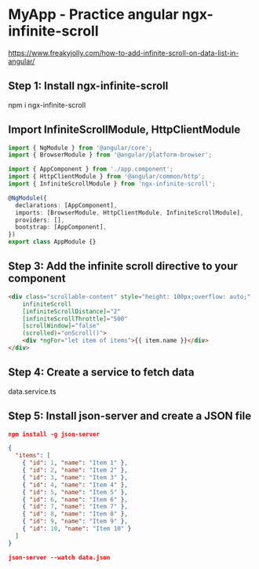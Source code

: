 # MyApp - Practice angular ngx-infinite-scroll

<https://www.freakyjolly.com/how-to-add-infinite-scroll-on-data-list-in-angular/>

## Step 1: Install ngx-infinite-scroll

npm i ngx-infinite-scroll

## Import InfiniteScrollModule, HttpClientModule

```ts
import { NgModule } from '@angular/core';
import { BrowserModule } from '@angular/platform-browser';

import { AppComponent } from './app.component';
import { HttpClientModule } from '@angular/common/http';
import { InfiniteScrollModule } from 'ngx-infinite-scroll';

@NgModule({
  declarations: [AppComponent],
  imports: [BrowserModule, HttpClientModule, InfiniteScrollModule],
  providers: [],
  bootstrap: [AppComponent],
})
export class AppModule {}
```

## Step 3: Add the infinite scroll directive to your component

```html
<div class="scrollable-content" style="height: 100px;overflow: auto;" 
    infiniteScroll 
    [infiniteScrollDistance]="2"
    [infiniteScrollThrottle]="500"
    [scrollWindow]="false" 
    (scrolled)="onScroll()">
    <div *ngFor="let item of items">{{ item.name }}</div>
</div>
```

## Step 4: Create a service to fetch data

data.service.ts

## Step 5: Install json-server and create a JSON file

```json
npm install -g json-server
```

```json
{
  "items": [
    { "id": 1, "name": "Item 1" },
    { "id": 2, "name": "Item 2" },
    { "id": 3, "name": "Item 3" },
    { "id": 4, "name": "Item 4" },
    { "id": 5, "name": "Item 5" },
    { "id": 6, "name": "Item 6" },
    { "id": 7, "name": "Item 7" },
    { "id": 8, "name": "Item 8" },
    { "id": 9, "name": "Item 9" },
    { "id": 10, "name": "Item 10" }
  ]
}
```

```json
json-server --watch data.json
```
